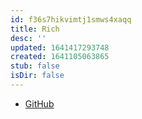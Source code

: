 ```yaml
---
id: f36s7hikvimtj1smws4xaqq
title: Rich
desc: ''
updated: 1641417293748
created: 1641105063865
stub: false
isDir: false
---
```



- [GitHub](https://github.com/willmcgugan/rich)

